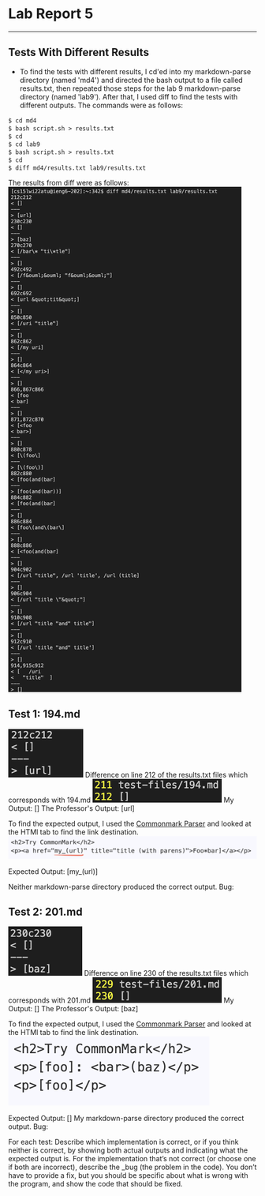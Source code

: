# Lab Report 5
---
## Tests With Different Results
- To find the tests with different results, I cd'ed into my markdown-parse directory (named 'md4') and directed the bash output to a file called results.txt, then repeated those steps for the lab 9 markdown-parse directory (named 'lab9'). After that, I used diff to find the tests with different outputs. The commands were as follows:
```
$ cd md4
$ bash script.sh > results.txt
$ cd
$ cd lab9
$ bash script.sh > results.txt
$ cd
$ diff md4/results.txt lab9/results.txt
```

The results from diff were as follows:
![Image](newdiff.png)

## Test 1: 194.md
![Image](newdiff1.png)
Difference on line 212 of the results.txt files which corresponds with 194.md
![Image](194md.png)
My Output: []
The Professor's Output: [url]

To find the expected output, I used the [Commonmark Parser](https://spec.commonmark.org/dingus/) and looked at the HTMl tab to find the link destination.
![Image](linkdest.png)

Expected Output: [my_(url)]

Neither markdown-parse directory produced the correct output.
Bug:

## Test 2: 201.md
![Image](newdiff2.png)
Difference on line 230 of the results.txt files which corresponds with 201.md
![Image](201md.png)
My Output: []
The Professor's Output: [baz]

To find the expected output, I used the [Commonmark Parser](https://spec.commonmark.org/dingus/) and looked at the HTMl tab to find the link destination.
![Image](nolinkdest.png)

Expected Output: []
My markdown-parse directory produced the correct output.
Bug: 

For each test:
Describe which implementation is correct, or if you think neither is correct, by showing both actual outputs and indicating what the expected output is.
For the implementation that’s not correct (or choose one if both are incorrect), describe the _bug (the problem in the code). You don’t have to provide a fix, but you should be specific about what is wrong with the program, and show the code that should be fixed.
